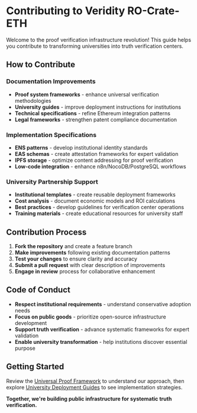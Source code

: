 # Contributing to Veridity RO-Crate-ETH

Welcome to the proof verification infrastructure revolution! This guide helps you contribute to transforming universities into truth verification centers.

## How to Contribute

### Documentation Improvements
- **Proof system frameworks** - enhance universal verification methodologies
- **University guides** - improve deployment instructions for institutions
- **Technical specifications** - refine Ethereum integration patterns
- **Legal frameworks** - strengthen patent compliance documentation

### Implementation Specifications
- **ENS patterns** - develop institutional identity standards
- **EAS schemas** - create attestation frameworks for expert validation
- **IPFS storage** - optimize content addressing for proof verification
- **Low-code integration** - enhance n8n/NocoDB/PostgreSQL workflows

### University Partnership Support
- **Institutional templates** - create reusable deployment frameworks
- **Cost analysis** - document economic models and ROI calculations
- **Best practices** - develop guidelines for verification center operations
- **Training materials** - create educational resources for university staff

## Contribution Process

1. **Fork the repository** and create a feature branch
2. **Make improvements** following existing documentation patterns
3. **Test your changes** to ensure clarity and accuracy
4. **Submit a pull request** with clear description of improvements
5. **Engage in review** process for collaborative enhancement

## Code of Conduct

- **Respect institutional requirements** - understand conservative adoption needs
- **Focus on public goods** - prioritize open-source infrastructure development
- **Support truth verification** - advance systematic frameworks for expert validation
- **Enable university transformation** - help institutions discover essential purpose

## Getting Started

Review the [Universal Proof Framework](docs/proof-systems/universal-framework.md) to understand our approach, then explore [University Deployment Guides](university-centers/deployment-guide/) to see implementation strategies.

**Together, we're building public infrastructure for systematic truth verification.**
